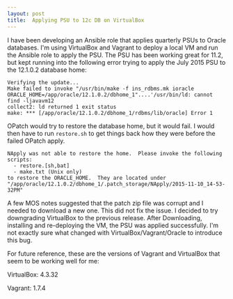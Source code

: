 ```yaml
---
layout: post
title:  Applying PSU to 12c DB on VirtualBox
---
```


I have been developing an Ansible role that applies quarterly PSUs to Oracle databases. I'm using VirtualBox and Vagrant to deploy a local VM and run the Ansible role to apply the PSU.  The PSU has been working great for 11.2, but kept running into the following error trying to apply the July 2015 PSU to the 12.1.0.2 database home:

```
Verifying the update...
Make failed to invoke "/usr/bin/make -f ins_rdbms.mk ioracle ORACLE_HOME=/app/oracle/12.1.0.2/dbhome_1"....'/usr/bin/ld: cannot find -ljavavm12
collect2: ld returned 1 exit status
make: *** [/app/oracle/12.1.0.2/dbhome_1/rdbms/lib/oracle] Error 1
```

OPatch would try to restore the database home, but it would fail.  I would then have to run `restore.sh` to get things back how they were before the failed OPatch apply.

```
NApply was not able to restore the home.  Please invoke the following scripts:
  - restore.[sh,bat]
  - make.txt (Unix only)
to restore the ORACLE_HOME.  They are located under
"/app/oracle/12.1.0.2/dbhome_1/.patch_storage/NApply/2015-11-10_14-53-32PM"
```

A few MOS notes suggested that the patch zip file was corrupt and I needed to download a new one.  This did not fix the issue.  I decided to try downgrading VirtualBox to the previous release.  After Downloading, installing and re-deploying the VM, the PSU was applied successfully.  I'm not exactly sure what changed with VirtualBox/Vagrant/Oracle to introduce this bug.

For future reference, these are the versions of Vagrant and VirtualBox that seem to be working well for me:

VirtualBox: 4.3.32

Vagrant: 1.7.4
